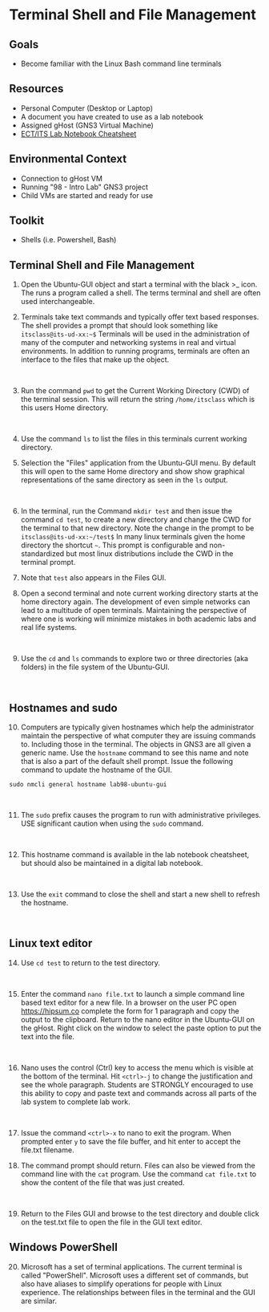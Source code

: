 # Terminal Shell and File Management

## Goals
-   Become familiar with the Linux Bash command line terminals

## Resources
- Personal Computer (Desktop or Laptop)
- A document you have created to use as a lab notebook
- Assigned gHost (GNS3 Virtual Machine)
- [ECT/ITS Lab Notebook Cheatsheet](https://github.com/OHIO-ECT/Lab-Notebook-Cheat-Sheet)

## Environmental Context
- Connection to gHost VM
- Running "98 - Intro Lab" GNS3 project
- Child VMs are started and ready for use

## Toolkit
-   Shells (i.e. Powershell, Bash)

## Terminal Shell and File Management

1. Open the Ubuntu-GUI object and start a terminal with the black >_ icon.  The runs a program called a shell.  The terms terminal and shell are often used interchangeable.

2. Terminals take text commands and typically offer text based responses.  The shell provides a prompt that should look something like ``itsclass@its-ud-xx:~$`` Terminals will be used in the administration of many of the computer and networking systems in real and virtual environments.  In addition to running programs, terminals are often an interface to the files that make up the object.
<br>

3. Run the command ``pwd`` to get the Current Working Directory (CWD) of the terminal session.  This will return the string ``/home/itsclass`` which is this users Home directory.  
<br>

4. Use the command ``ls`` to list the files in this terminals current working directory.

5. Selection the "Files" application from the Ubuntu-GUI menu.  By default this will open to the same Home directory and show show graphical representations of the same directory as seen in the ``ls`` output. 
<br>

6. In the terminal, run the Command ``mkdir test`` and then issue the command ``cd test``, to create a new directory and change the CWD for the terminal to that new directory.  Note the change in the prompt to be ``itsclass@its-ud-xx:~/test$`` In many linux terminals given the home directory the shortcut ``~``.  This prompt is configurable and non-standardized but most linux distributions include the CWD in the terminal prompt.

7. Note that ``test`` also appears in the Files GUI.  

8. Open a second terminal and note current working directory starts at the home directory again.  The development of even simple networks can lead to a multitude of open terminals.  Maintaining the perspective of where one is working will minimize mistakes in both academic labs and real life systems.
<br>

9. Use the ``cd`` and ``ls`` commands to explore two or three directories (aka folders) in the file system of the Ubuntu-GUI.  
<br>

## Hostnames and sudo

10. Computers are typically given hostnames which help the administrator maintain the perspective of what computer they are issuing commands to.  Including those in the terminal.  The objects in GNS3 are all given a generic name.  Use the ``hostname`` command to see this name and note that is also a part of the default shell prompt.  Issue the following command to update the hostname of the GUI.

```
sudo nmcli general hostname lab98-ubuntu-gui
```
<br>

11. The ``sudo`` prefix causes the program to run with administrative privileges.  USE significant caution when using the ``sudo`` command.
<br>

12. This hostname command is available in the lab notebook cheatsheet, but should also be maintained in a digital lab notebook.
<br>

13. Use the ``exit`` command to close the shell and start a new shell to refresh the hostname.
<br>

## Linux text editor

14. Use ``cd test`` to return to the test directory.
<br>

15. Enter the command ``nano file.txt`` to launch a simple command line based text editor for a new file.  In a browser on the user PC open <https://hipsum.co> complete the form for 1 paragraph and copy the output to the clipboard. Return to the nano editor in the Ubuntu-GUI on the gHost.  Right click on the window to select the paste option to put the text into the file.  
<br>

16. Nano uses the control (Ctrl) key to access the menu which is visible at the bottom of the terminal.  Hit ``<ctrl>-j`` to change the justification and see the whole paragraph.  Students are STRONGLY encouraged to use this ability to copy and paste text and commands across all parts of the lab system to complete lab work.
<br>

17. Issue the command ``<ctrl>-x`` to nano to exit the program.  When prompted enter ``y`` to save the file buffer, and hit enter to accept the file.txt filename.

18. The command prompt should return.  Files can also be viewed from the command line with the ``cat`` program.  Use the command ``cat file.txt`` to show the content of the file that was just created.
<br>

19. Return to the Files GUI and browse to the test directory and double click on the test.txt file to open the file in the GUI text editor.  

## Windows PowerShell

20. Microsoft has a set of terminal applications.  The current terminal is called "PowerShell".  Microsoft uses a different set of commands, but also have aliases to simplify operations for people with Linux experience.  The relationships between files in the terminal and the GUI are similar.